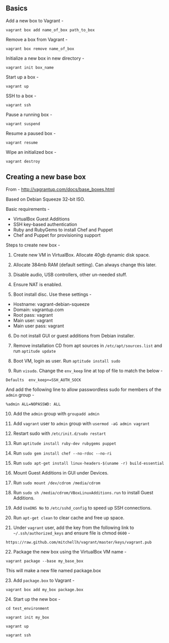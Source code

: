 ## Basics

Add a new box to Vagrant -

`vagrant box add name_of_box path_to_box`

Remove a box from Vagrant -

`vagrant box remove name_of_box`

Initialize a new box in new directory -

`vagrant init box_name`

Start up a box -

`vagrant up`

SSH to a box -

`vagrant ssh`

Pause a running box -

`vagrant suspend`

Resume a paused box -

`vagrant resume`

Wipe an initialized box -

`vagrant destroy`

## Creating a new base box

From - http://vagrantup.com/docs/base_boxes.html

Based on Debian Squeeze 32-bit ISO.

Basic requirements - 

* VirtualBox Guest Additions
* SSH key-based authentication
* Ruby and RubyGems to install Chef and Puppet
* Chef and Puppet for provisioning support

Steps to create new box -

1. Create new VM in VirtualBox. Allocate 40gb dynamic disk space.

2. Allocate 384mb RAM (default setting). Can always change this later.

3. Disable audio, USB controllers, other un-needed stuff.

4. Ensure NAT is enabled.

5. Boot install disc. Use these settings -

* Hostname: vagrant-debian-squeeze
* Domain: vagrantup.com
* Root pass: vagrant
* Main user: vagrant
* Main user pass: vagrant

6. Do not install GUI or guest additions from Debian installer.

7. Remove installation CD from apt sources in `/etc/apt/sources.list` and run `aptitude update`

8. Boot VM, login as user. Run `aptitude install sudo`

9. Run `visudo`. Change the `env_keep` line at top of file to match the below -

`Defaults  env_keep+=SSH_AUTH_SOCK`

And add the following line to allow passwordless sudo for members of the `admin` group - 

`%admin ALL=NOPASSWD: ALL`

10. Add the `admin` group with `groupadd admin`

11. Add `vagrant` user to `admin` group with `usermod -aG admin vagrant`

12. Restart sudo with `/etc/init.d/sudo restart`

13. Run `aptitude install ruby-dev rubygems puppet`

14. Run `sudo gem install chef --no-rdoc --no-ri`

15. Run `sudo apt-get install linux-headers-$(uname -r) build-essential`

16. Mount Guest Additions in GUI under Devices.

17. Run `sudo mount /dev/cdrom /media/cdrom`

18. Run `sudo sh /media/cdrom/VBoxLinuxAdditions.run` to install Guest Additions.

19. Add `UseDNS No` to `/etc/sshd_config` to speed up SSH connections.

20. Run `apt-get clean` to clear cache and free up space.

21. Under `vagrant` user, add the key from the following link to `~/.ssh/authorized_keys` and ensure file is chmod `0600` -

`https://raw.github.com/mitchellh/vagrant/master/keys/vagrant.pub`

22. Package the new box using the VirtualBox VM name -

`vagrant package --base my_base_box`

This will make a new file named package.box

23. Add `package.box` to Vagrant - 

`vagrant box add my_box package.box`

24. Start up the new box -

`cd test_environment`

`vagrant init my_box`

`vagrant up`

`vagrant ssh`
